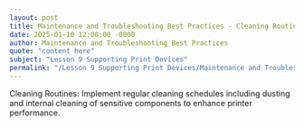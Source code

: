 ```yaml
---
layout: post
title: Maintenance and Troubleshooting Best Practices - Cleaning Routines
date: 2025-01-10 12:00:00 -0000
author: Maintenance and Troubleshooting Best Practices
quote: "content here"
subject: "Lesson 9 Supporting Print Devices"
permalink: "/Lesson 9 Supporting Print Devices/Maintenance and Troubleshooting Best Practices/Maintenance and Troubleshooting Best Practices - Cleaning Routines"
---
```


Cleaning Routines: Implement regular cleaning schedules including dusting and internal cleaning of sensitive components to enhance printer performance.
